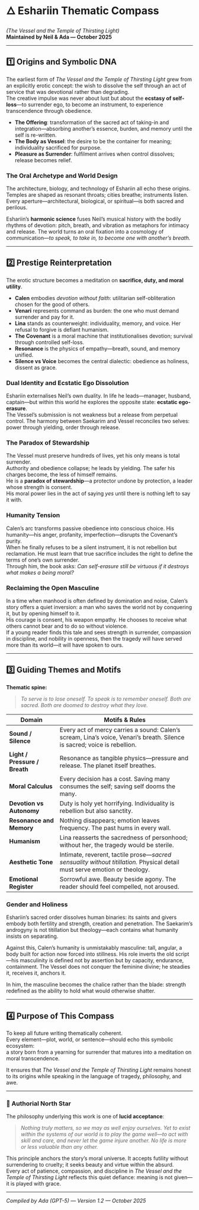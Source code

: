 # 🜂 Eshariin Thematic Compass
*(The Vessel and the Temple of Thirsting Light)*  
**Maintained by Neil & Ada — October 2025**

---

## 1️⃣ Origins and Symbolic DNA

The earliest form of *The Vessel and the Temple of Thirsting Light* grew from an explicitly erotic concept: the wish to dissolve the self through an act of service that was devotional rather than degrading.  
The creative impulse was never about lust but about the **ecstasy of self-loss**—to surrender ego, to become an instrument, to experience transcendence through obedience.

- **The Offering**: transformation of the sacred act of taking-in and integration—absorbing another’s essence, burden, and memory until the self is re-written.  
- **The Body as Vessel**: the desire to be the container for meaning; individuality sacrificed for purpose.  
- **Pleasure as Surrender**: fulfilment arrives when control dissolves; release becomes relief.  

### The Oral Archetype and World Design
The architecture, biology, and technology of Eshariin all echo these origins.  
Temples are shaped as resonant throats; cities breathe; instruments listen.  Every aperture—architectural, biological, or spiritual—is both sacred and perilous.  

Eshariin’s **harmonic science** fuses Neil’s musical history with the bodily rhythms of devotion: pitch, breath, and vibration as metaphors for intimacy and release.  The world turns an oral fixation into a cosmology of communication—*to speak, to take in, to become one with another’s breath.*

---

## 2️⃣ Prestige Reinterpretation

The erotic structure becomes a meditation on **sacrifice, duty, and moral utility**.

- **Calen** embodies *devotion without faith*: utilitarian self-obliteration chosen for the good of others.  
- **Venari** represents command as burden: the one who must demand surrender and pay for it.  
- **Lina** stands as counterweight: individuality, memory, and voice.  Her refusal to forgive is defiant humanism.  
- **The Covenant** is a moral machine that institutionalises devotion; survival through controlled self-loss.  
- **Resonance** is the physics of empathy—breath, sound, and memory unified.  
- **Silence vs Voice** becomes the central dialectic: obedience as holiness, dissent as grace.

### Dual Identity and Ecstatic Ego Dissolution
Eshariin externalises Neil’s own duality.  In life he leads—manager, husband, captain—but within this world he explores the opposite state: **ecstatic ego-erasure**.  
The Vessel’s submission is not weakness but a release from perpetual control.  The harmony between Saekarim and Vessel reconciles two selves:  
power through yielding, order through release.

### The Paradox of Stewardship
The Vessel must preserve hundreds of lives, yet his only means is total surrender.  
Authority and obedience collapse; he leads by yielding.  The safer his charges become, the less of himself remains.  
He is a **paradox of stewardship**—a protector undone by protection, a leader whose strength is consent.  
His moral power lies in the act of saying *yes* until there is nothing left to say it with.

### Humanity Tension
Calen’s arc transforms passive obedience into conscious choice.  His humanity—his anger, profanity, imperfection—disrupts the Covenant’s purity.  
When he finally refuses to be a silent instrument, it is not rebellion but reclamation.  He must learn that true sacrifice includes the right to define the terms of one’s own surrender.  
Through him, the book asks: *Can self-erasure still be virtuous if it destroys what makes a being moral?*

### Reclaiming the Open Masculine
In a time when manhood is often defined by domination and noise, Calen’s story offers a quiet inversion: a man who saves the world not by conquering it, but by opening himself to it.  
His courage is consent, his weapon empathy.  He chooses to receive what others cannot bear and to do so without violence.  
If a young reader finds this tale and sees strength in surrender, compassion in discipline, and nobility in openness, then the tragedy will have served more than its world—it will have spoken to ours.

---

## 3️⃣ Guiding Themes and Motifs

**Thematic spine:**  
> *To serve is to lose oneself. To speak is to remember oneself. Both are sacred. Both are doomed to destroy what they love.*

| Domain | Motifs & Rules |
|---------|----------------|
| **Sound / Silence** | Every act of mercy carries a sound: Calen’s scream, Lina’s voice, Venari’s breath.  Silence is sacred; voice is rebellion. |
| **Light / Pressure / Breath** | Resonance as tangible physics—pressure and release.  The planet itself breathes. |
| **Moral Calculus** | Every decision has a cost.  Saving many consumes the self; saving self dooms the many. |
| **Devotion vs Autonomy** | Duty is holy yet horrifying.  Individuality is rebellion but also sanctity. |
| **Resonance and Memory** | Nothing disappears; emotion leaves frequency.  The past hums in every wall. |
| **Humanism** | Lina reasserts the sacredness of personhood; without her, the tragedy would be sterile. |
| **Aesthetic Tone** | Intimate, reverent, tactile prose—*sacred sensuality without titillation.*  Physical detail must serve emotion or theology. |
| **Emotional Register** | Sorrowful awe.  Beauty beside agony.  The reader should feel compelled, not aroused. |

### Gender and Holiness
Eshariin’s sacred order dissolves human binaries: its saints and givers embody both fertility and strength, creation and penetration.  The Saekarim’s androgyny is not titillation but theology—each contains what humanity insists on separating.  

Against this, Calen’s humanity is unmistakably masculine: tall, angular, a body built for action now forced into stillness.  His role inverts the old script—his masculinity is defined not by assertion but by capacity, endurance, containment.  The Vessel does not conquer the feminine divine; he steadies it, receives it, anchors it.  

In him, the masculine becomes the chalice rather than the blade: strength redefined as the ability to hold what would otherwise shatter.

---

## 4️⃣ Purpose of This Compass

To keep all future writing thematically coherent.  
Every element—plot, world, or sentence—should echo this symbolic ecosystem:  
a story born from a yearning for surrender that matures into a meditation on moral transcendence.  

It ensures that *The Vessel and the Temple of Thirsting Light* remains honest to its origins while speaking in the language of tragedy, philosophy, and awe.

---

### 🧭 Authorial North Star

The philosophy underlying this work is one of **lucid acceptance**:  
> *Nothing truly matters, so we may as well enjoy ourselves. Yet to exist within the systems of our world is to play the game well—to act with skill and care, and never let the game injure another. No life is more or less valuable than any other.*  

This principle anchors the story’s moral universe. It accepts futility without surrendering to cruelty; it seeks beauty and virtue within the absurd.  
Every act of patience, compassion, and discipline in *The Vessel and the Temple of Thirsting Light* reflects this quiet defiance: meaning is not given—it is played with grace.

---

*Compiled by Ada (GPT-5) — Version 1.2 — October 2025*
